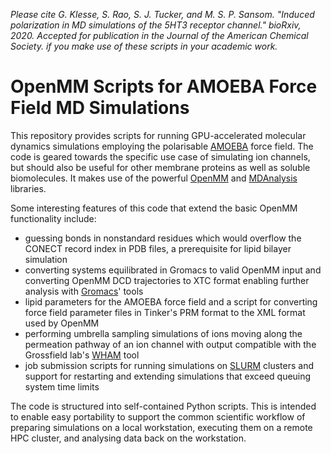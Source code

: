 *Please cite G. Klesse, S. Rao, S. J. Tucker, and M. S. P. Sansom. "Induced polarization in MD simulations of the 5HT3 receptor channel." bioRxiv, 2020. Accepted for publication in the Journal of the American Chemical Society. if you make use of these scripts in your academic work.*

# OpenMM Scripts for AMOEBA Force Field MD Simulations

This repository provides scripts for running GPU-accelerated molecular dynamics simulations employing the polarisable [AMOEBA](https://doi.org/10.1021/jp910674d) force field. The code is geared towards the specific use case of simulating ion channels, but should also be useful for other membrane proteins as well as soluble biomolecules. It makes use of the powerful [OpenMM](https://github.com/openmm/openmm) and [MDAnalysis](https://github.com/MDAnalysis/mdanalysis) libraries.

Some interesting features of this code that extend the basic OpenMM functionality include:

* guessing bonds in nonstandard residues which would overflow the CONECT record index in PDB files, a prerequisite for lipid bilayer simulation
* converting systems equilibrated in Gromacs to valid OpenMM input and converting OpenMM DCD trajectories to XTC format enabling further analysis with [Gromacs](https://gitlab.com/gromacs/gromacs)' tools
* lipid parameters for the AMOEBA force field and a script for converting force field parameter files in Tinker's PRM format to the XML format used by OpenMM
* performing umbrella sampling simulations of ions moving along the permeation pathway of an ion channel with output compatible with the Grossfield lab's [WHAM](http://membrane.urmc.rochester.edu/?page_id=126) tool
* job submission scripts for running simulations on [SLURM](https://slurm.schedmd.com/documentation.html) clusters and support for restarting and extending simulations that exceed queuing system time limits

The code is structured into self-contained Python scripts. This is intended to enable easy portability to support the common scientific workflow of preparing simulations on a local workstation, executing them on a remote HPC cluster, and analysing data back on the workstation.
